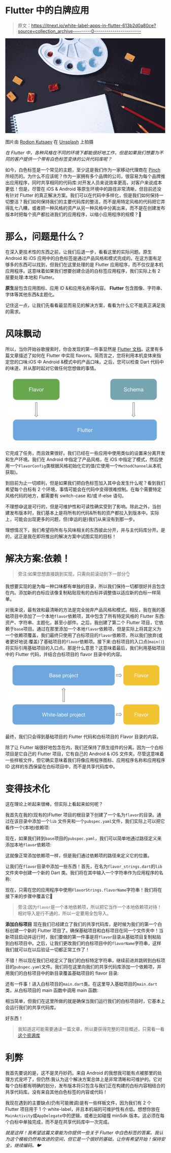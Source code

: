 # Flutter 中的白牌应用

> 原文：<https://itnext.io/white-label-apps-in-flutter-613b2d0a80ce?source=collection_archive---------0----------------------->

![](img/8da0d439e159dfd0ef19b6875c6f74c2.png)

图片由 [Rodion Kutsaev](https://unsplash.com/@frostroomhead) 在 [Unsplash](https://unsplash.com/photos/VKfqHv7qjNs) 上拍摄

*在 Flutter 中，各种风格在不同的环境下都能很好地工作，但是如果我们想要为不同的客户提供一个带有白色标签变体的公共代码库呢？*

如今，白色标签是一个常见的主题，至少这是我们作为一家移动代理商在 [Pinch](https://pinch.nl/en) 所经历的。为什么不应该呢？作为一家拥有多个品牌的公司，很容易为每个品牌推出应用程序，同时共享相同的代码库:对开发人员来说效率更高，对客户来说成本更低！但是，尽管在 iOS & Android 等原生环境中的路径非常清晰，但目前还没有针对 Flutter 的真正解决方案。我们可以在代码中多样化，但是我们如何保持一切整洁？我们如何保持我们的主要代码库的整洁，而不是用特定风格的代码把它弄得乱七八糟，或者把一种风格的资产从另一种风格中分离出来，而不是在创建发布版本时把每个资产都拉进我们的应用程序，以缩小应用程序的规模？🤔

# 那么，问题是什么？

在深入更技术性的东西之前，让我们后退一步，看看这里的实际问题。原生 Android 和 iOS 应用中的白色标签是通过产品风格和模式完成的。在这方面有足够多的东西可以找到，但我们在这里处理的是 Flutter 应用程序，而不仅仅是本机应用程序。这意味着如果我们想要创建合适的白标签应用程序，我们实际上有 2 层要处理:本地和 Flutter。

**原生**层包含应用图标、应用 ID &和应用名称等内容。 **Flutter** 包含图像、字符串、字体等其他东西&主题化。

记住这一点，让我们先看看最显而易见的解决方案，看看为什么它不能真正满足我的需求。

# 风味飘动

所以，当你开始谷歌搜索时，你会发现的第一件事显然是 [Flutter 文档](https://flutter.dev/docs/deployment/flavors)。这里有多篇文章描述了如何在 Flutter 中实现 flavors。简而言之，您将利用本机变体来指定您的口味:iOS 中 Android &模式中的产品口味。之后，您可以检查 Dart 代码中的味道，并从那时起对它做任何您想做的事情。

![](img/e9944f3afd670129ed35ca1a5d2fb30a.png)

它完成了任务，而且效果很好。我们已经在一些应用中使用类似的设置来分离开发和生产环境。我们在 Android 中指定了产品风格，在 iOS 中指定了模式，然后使用一个`FlavorConfig`类根据风格初始化它的值(它使用一个`MethodChannel`从本机获取)。

到目前为止一切顺利，但是如果我们把白色标签加入其中会发生什么呢？看到我们希望每个白标有 2 个环境，事情可能会在代码中变得很难控制。在每个需要特定风格代码的地方，都需要有 switch-case 和/或 if-else 语句。

不理想😅这是可行的，但是可维护性和可读性确实受到了影响。除此之外，当创建发布版本时，我们基本上是将所有的代码&所有的资产都拉入到版本中。实际上，可能会出现更多的问题，但(幸运的是)我们从来没有到那一步。

理想情况下，我们希望将所有与风味相关的东西彼此分开，并与主代码库分开。是的，这正是我在即将推出的解决方案中试图实现的目标！

# 解决方案:依赖！

> 旁注:如果您想直接跳到实现，只需向前滚动到下一部分👌

我想要实现的是为每一种口味都有单独的目录，所以我们保持一切都很好并且包含在内。添加新的白标应该像复制粘贴现有的白标并调整值以适应新的白标一样简单。

对我来说，最有效和最清晰的方法是完全抛弃产品风格和模式。相反，我在我的基础项目中添加了一个本地`flavor`依赖项，其中包含了所有特定风格的 Flutter 东西:资产、字符串、主题化，甚至小部件。之后，我创建了第二个 Flutter 项目，它依赖于`base`项目。通过在那里添加一个本地`flavor`依赖项，但是实际上将其定义为一个依赖项覆盖，我们最终只使用了白标项目的`flavor`依赖项，所以我们放弃(或者更好地说:覆盖)了基础项目的`flavor`依赖项。接下来:白标项目的入口点(`main()`)将实际引用基础项目的入口点。那是什么意思？这意味着最后，我们利用基础项目中的 Flutter 代码，并结合白标项目的 flavor 目录中的内容。

![](img/0d8cf8d760cff6a9dfb81a18dc9aa382.png)

最终，我们只会得到基础项目的 Flutter 代码和白标项目的 Flavor 目录的内容。

除了让 Flutter 端很好地包含在内，我们还保持了原生组件的分离。因为一个白标项目是它自己的 Flutter 项目，它有自己的 Android & iOS 文件夹。尽管这意味着一些样板文件，但它确实意味着我们将像应用程序图标、应用程序名称和应用程序 ID 这样的东西保留在白标项目中，而不是共享代码库中。

# 变得技术化

这在理论上听起来很棒，但实际上看起来如何呢？

我首先在我的(现有的)Flutter 项目的根目录下创建了一个名为`flavor`的目录。通过在该目录中添加一个`lib` 文件夹和一个`pubspec.yaml`文件，我们实际上可以把它看作一个(本地)依赖项:

现在，如果我们转到`base`项目的`pubspec.yaml`，我们可以简单地通过路径定义来添加本地`flavor`依赖项:

这就像正常添加依赖项一样，但是我们通过依赖项的路径来定义它的位置。

让我们在`flavor`目录中添加一些东西！首先，在名为`flavor_strings.dart`的`lib`文件夹中创建一个新的 Dart 类。我们将在其中输入一个字符串作为应用程序的名称:

现在，只需在您的应用程序中使用`FlavorStrings.flavorName`字符串！我们将在接下来的步骤中覆盖它🙂

> 旁注:因为`flavor`是一个本地依赖项，所以把它当作一个本地依赖项对待！相对导入是行不通的，所以一定要用全包导入。

**添加白标项目** 现在我们已经建立了我们的共享代码库，是时候为我们的第一个白标创建一个新的 Flutter 项目了。确保基础项目和白标项目在同一个文件夹中！当新项目启动并运行时，我们要做的第一件事是将`flavor`目录从基础项目复制粘贴到白标项目中。之后，让我们更改我们的白标项目中的`flavorName`字符串，这样我们就可以在以后验证一切都正常工作了！

不错！所以现在我们已经定义了我们的白标特定字符串，继续前进并跳转到白标项目的`pubspec.yaml`文件。我们将在这里向我们的共享代码库添加一个依赖项，并用我们的白标项目中的新目录覆盖基础项目的 flavor 目录:

还有一件事！进入白标项目的`main.dart`类。在这里导入基础项目的`main.dart`类，从白标项目的 main 函数中调用 main 函数:

相当简单，但我们在这里所做的就是确保当我们运行我们的白标项目时，它基本上会运行我们的共享代码库。

好东西！

> 我知道这可能需要通读一篇文章，所以要获得完整的项目概述，只需看一看[这个资源库](https://github.com/ThomasMiddel/flutter_whitelabel)

# 利弊

我首先要说的是，这不是灵丹妙药。来自 Android 的我想我可能有点被那里的处理方式宠坏了，但仍然:我认为这个解决方案总体上是非常清晰和可维护的。它对每个白标都有明确的划分，发布版本将只包含与我们正在构建的白标内容相结合的共享代码库。没有来自其他白色标签的内容或代码！

我现在遇到的主要缺点(仍有可能微调)是有一些样板文件，因为我们有 2 个 Flutter 项目用于 1 个 white-label，并且本机端的可维护性有点低。想想你放在`MainActivity`或`AppDelegate`中的逻辑，或者比如碰撞 minSdk 版本。这必须在每个白标中单独完成，而不是在共享代码库中一次完成。

*就是这样！我希望这篇文章能为你提供一些关于 Flutter 中白色标签的答案。我认为这个模板仍然有改进的空间，但它是一个很好的基础，让你有希望开始！保持安全，继续编码。🐦*